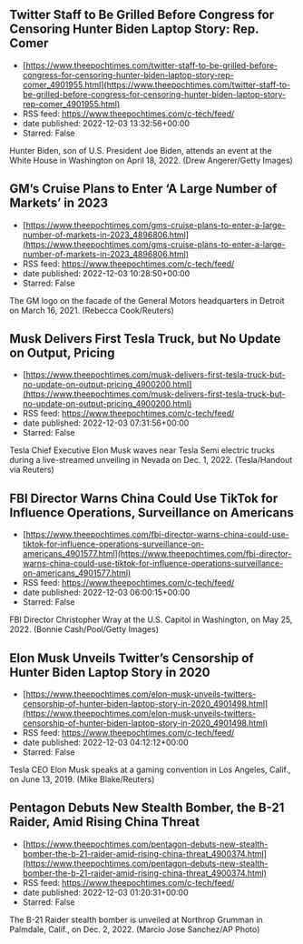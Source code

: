 ## Twitter Staff to Be Grilled Before Congress for Censoring Hunter Biden Laptop Story: Rep. Comer
 - [https://www.theepochtimes.com/twitter-staff-to-be-grilled-before-congress-for-censoring-hunter-biden-laptop-story-rep-comer_4901955.html](https://www.theepochtimes.com/twitter-staff-to-be-grilled-before-congress-for-censoring-hunter-biden-laptop-story-rep-comer_4901955.html)
 - RSS feed: https://www.theepochtimes.com/c-tech/feed/
 - date published: 2022-12-03 13:32:56+00:00
 - Starred: False

Hunter Biden, son of U.S. President Joe Biden, attends an event at the White House in Washington on April 18, 2022. (Drew Angerer/Getty Images)

## GM’s Cruise Plans to Enter ‘A Large Number of Markets’ in 2023
 - [https://www.theepochtimes.com/gms-cruise-plans-to-enter-a-large-number-of-markets-in-2023_4896806.html](https://www.theepochtimes.com/gms-cruise-plans-to-enter-a-large-number-of-markets-in-2023_4896806.html)
 - RSS feed: https://www.theepochtimes.com/c-tech/feed/
 - date published: 2022-12-03 10:28:50+00:00
 - Starred: False

The GM logo on the facade of the General Motors headquarters in Detroit on March 16, 2021. (Rebecca Cook/Reuters)

## Musk Delivers First Tesla Truck, but No Update on Output, Pricing
 - [https://www.theepochtimes.com/musk-delivers-first-tesla-truck-but-no-update-on-output-pricing_4900200.html](https://www.theepochtimes.com/musk-delivers-first-tesla-truck-but-no-update-on-output-pricing_4900200.html)
 - RSS feed: https://www.theepochtimes.com/c-tech/feed/
 - date published: 2022-12-03 07:31:56+00:00
 - Starred: False

Tesla Chief Executive Elon Musk waves near Tesla Semi electric trucks during a live-streamed unveiling in Nevada on Dec. 1, 2022. (Tesla/Handout via Reuters)

## FBI Director Warns China Could Use TikTok for Influence Operations, Surveillance on Americans
 - [https://www.theepochtimes.com/fbi-director-warns-china-could-use-tiktok-for-influence-operations-surveillance-on-americans_4901577.html](https://www.theepochtimes.com/fbi-director-warns-china-could-use-tiktok-for-influence-operations-surveillance-on-americans_4901577.html)
 - RSS feed: https://www.theepochtimes.com/c-tech/feed/
 - date published: 2022-12-03 06:00:15+00:00
 - Starred: False

FBI Director Christopher Wray at the U.S. Capitol in Washington, on May 25, 2022. (Bonnie Cash/Pool/Getty Images)

## Elon Musk Unveils Twitter’s Censorship of Hunter Biden Laptop Story in 2020
 - [https://www.theepochtimes.com/elon-musk-unveils-twitters-censorship-of-hunter-biden-laptop-story-in-2020_4901498.html](https://www.theepochtimes.com/elon-musk-unveils-twitters-censorship-of-hunter-biden-laptop-story-in-2020_4901498.html)
 - RSS feed: https://www.theepochtimes.com/c-tech/feed/
 - date published: 2022-12-03 04:12:12+00:00
 - Starred: False

Tesla CEO Elon Musk speaks at a gaming convention in Los Angeles, Calif., on June 13, 2019. (Mike Blake/Reuters)

## Pentagon Debuts New Stealth Bomber, the B-21 Raider, Amid Rising China Threat
 - [https://www.theepochtimes.com/pentagon-debuts-new-stealth-bomber-the-b-21-raider-amid-rising-china-threat_4900374.html](https://www.theepochtimes.com/pentagon-debuts-new-stealth-bomber-the-b-21-raider-amid-rising-china-threat_4900374.html)
 - RSS feed: https://www.theepochtimes.com/c-tech/feed/
 - date published: 2022-12-03 01:20:31+00:00
 - Starred: False

The B-21 Raider stealth bomber is unveiled at Northrop Grumman in Palmdale, Calif., on Dec. 2, 2022. (Marcio Jose Sanchez/AP Photo)
